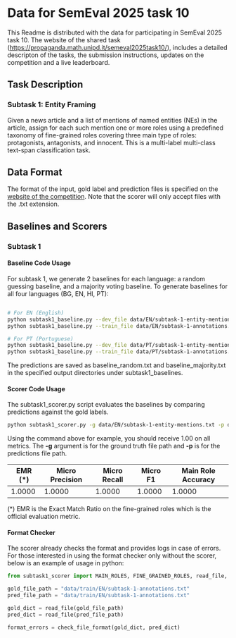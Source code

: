 # Data for SemEval 2025 task 10

This Readme is distributed with the data for participating in SemEval 2025 task 10. 
The website of the shared task (https://propaganda.math.unipd.it/semeval2025task10/), includes a detailed descripton of the tasks, the submission instructions, updates on the competition and a live leaderboard.


## Task Description

### Subtask 1: Entity Framing

Given a news article and a list of mentions of named entities (NEs) in the article, assign for each such mention one or more roles using a predefined taxonomy of fine-grained roles covering three main type of roles: protagonists, antagonists, and innocent. This is a multi-label multi-class text-span classification task.

## Data Format 

The format of the input, gold label and prediction files is specified on the [website of the competition](https://propaganda.math.unipd.it/semeval2025task10/). Note that the scorer will only accept files with the .txt extension.


## Baselines and Scorers 

### Subtask 1

#### Baseline Code Usage

For subtask 1, we generate 2 baselines for each language: a random guessing baseline, and a majority voting baseline. To generate baselines for all four languages (BG, EN, HI, PT):

```bash

# For EN (English)
python subtask1_baseline.py --dev_file data/EN/subtask-1-entity-mentions.txt --output_dir subtask1_baselines/EN --baseline_type random
python subtask1_baseline.py --train_file data/EN/subtask-1-annotations.txt --dev_file data/EN/subtask-1-entity-mentions.txt --output_dir subtask1_baselines/EN --baseline_type majority

# For PT (Portuguese)
python subtask1_baseline.py --dev_file data/PT/subtask-1-entity-mentions.txt --output_dir subtask1_baselines/PT --baseline_type random
python subtask1_baseline.py --train_file data/PT/subtask-1-annotations.txt --dev_file data/PT/subtask-1-entity-mentions.txt --output_dir subtask1_baselines/PT --baseline_type majority

```

The predictions are saved as baseline_random.txt and baseline_majority.txt in the specified output directories under subtask1_baselines.

#### Scorer Code Usage
The subtask1_scorer.py script evaluates the baselines by comparing predictions against the gold labels. 


<!-- Use the following commands to score both the random and majority baselines for each language. The **-g** argument is for the ground truth file path and **-p** is for the predictions file path -->

```bash
python subtask1_scorer.py -g data/EN/subtask-1-entity-mentions.txt -p data/EN/subtask-1-entity-mentions.txt 
```
Using the command above for example, you should receive 1.00 on all metrics. The **-g** argument is for the ground truth file path and **-p** is for the predictions file path.

| EMR (*) | Micro Precision | Micro Recall | Micro F1 | Main Role Accuracy |
|---------|-----------------|--------------|----------|---------------------|
| 1.0000  | 1.0000          | 1.0000       | 1.0000   | 1.0000             |

(*) EMR is the Exact Match Ratio on the fine-grained roles which is the official evaluation metric.

#### Format Checker

The scorer already checks the format and provides logs in case of errors. For those interested in using the format checker only without the scorer, below is an example of usage in python:


```python
from subtask1_scorer import MAIN_ROLES, FINE_GRAINED_ROLES, read_file, check_file_format

gold_file_path = "data/train/EN/subtask-1-annotations.txt"
pred_file_path = "data/train/EN/subtask-1-annotations.txt"

gold_dict = read_file(gold_file_path)
pred_dict = read_file(pred_file_path)

format_errors = check_file_format(gold_dict, pred_dict)
```
